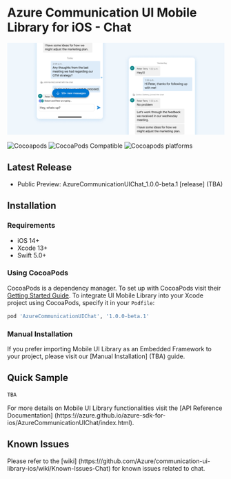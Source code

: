 # Azure Communication UI Mobile Library for iOS - Chat

![Hero Image](/docs/images/mobile-ui-library-chat-hero-image.png?raw=true)

![Cocoapods](https://img.shields.io/cocoapods/l/AzureCommunicationUIChat)
![CocoaPods Compatible](https://img.shields.io/cocoapods/v/AzureCommunicationUIChat)
![Cocoapods platforms](https://img.shields.io/cocoapods/p/AzureCommunicationUIChat)

## Latest Release

- Public Preview: AzureCommunicationUIChat_1.0.0-beta.1 [release] (TBA)

## Installation

### Requirements

- iOS 14+
- Xcode 13+
- Swift 5.0+

### Using CocoaPods

CocoaPods is a dependency manager. To set up with CocoaPods visit their [Getting Started Guide](https://guides.cocoapods.org/using/getting-started.html). To integrate UI Mobile Library into your Xcode project using CocoaPods, specify it in your `Podfile`:

```ruby
pod 'AzureCommunicationUIChat', '1.0.0-beta.1'
```

### Manual Installation

If you prefer importing Mobile UI Library as an Embedded Framework to your project, please visit our [Manual Installation] (TBA) guide.

## Quick Sample

```swift
TBA
```

For more details on Mobile UI Library functionalities visit the [API Reference Documentation] (https:!//azure.github.io/azure-sdk-for-ios/AzureCommunicationUIChat/index.html).

## Known Issues

Please refer to the [wiki] (https:!//github.com/Azure/communication-ui-library-ios/wiki/Known-Issues-Chat) for known issues related to chat.
